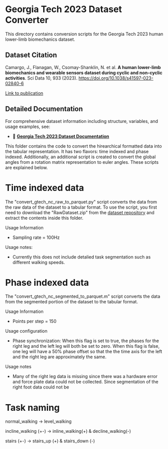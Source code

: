# Georgia Tech 2023 Dataset Converter

This directory contains conversion scripts for the Georgia Tech 2023 human lower-limb biomechanics dataset.

## Dataset Citation

Camargo, J., Flanagan, W., Csomay-Shanklin, N. et al. **A human lower-limb biomechanics and wearable sensors dataset during cyclic and non-cyclic activities**. Sci Data 10, 933 (2023). https://doi.org/10.1038/s41597-023-02840-6

[Link to publication](https://www.nature.com/articles/s41597-023-02840-6)

## Detailed Documentation

For comprehensive dataset information including structure, variables, and usage examples, see:
- 📖 [**Georgia Tech 2023 Dataset Documentation**](../../../docs/datasets_documentation/dataset_gtech_2023.md)


This folder contains the code to convert the hirearchical formatted data into the tabular representation. It has two flavors: time indexed and phase indexed. Additionally, an additional script is created to convert the global angles from a rotation matrix representation to euler angles. These scripts are explained below. 


# Time indexed data

The "convert_gtech_nc_raw_to_parquet.py" script converts the data from the raw data of the dataset to a tabular format. To use the script, you first need to download the "RawDataset.zip" from the [dataset repository](https://repository.gatech.edu/entities/publication/20860ffb-71fd-4049-a033-cd0ff308339e) and extract the contents inside this folder. 

Usage Information
* Sampling rate = 100Hz

Usage notes:
* Currently this does not include detalied task segmentation such as different walking speeds. 

# Phase indexed data

The "convert_gtech_nc_segmented_to_parquet.m" script converts the data from the segmented portion of the dataset to the tabular format.

Usage Information
* Points per step = 150

Usage configuration
* Phase synchronization: When this flag is set to true, the phases for the right leg and the left leg will both be set to zero. When this flag is false, one leg will have a 50% phase offset so that the the time axis for the left and the right leg are approximately the same.

Usage notes
* Many of the right leg data is missing since there was a hardware error and force plate data could not be collected. Since segmentation of the right foot data could not be

# Task naming

normal_walking -> level_walking

incline_walking (+-) -> inline_walking(+) & decline_walking(-)

stairs (+-) -> stairs_up (+) & stairs_down (-)
